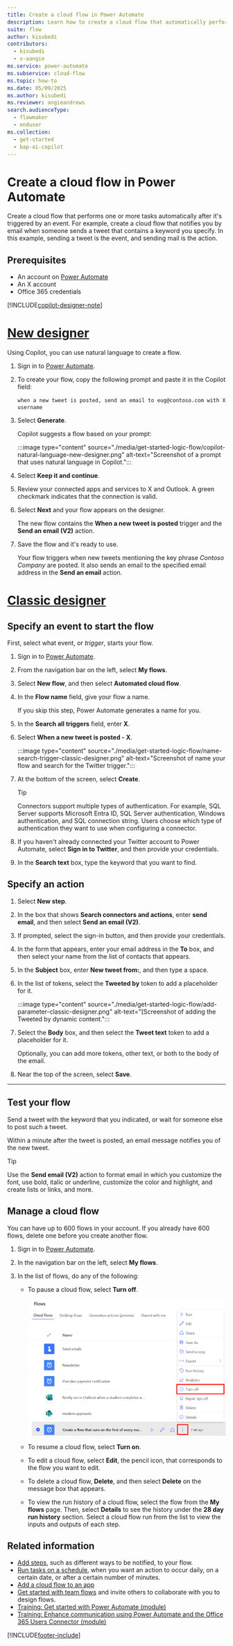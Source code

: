 ```yaml
---
title: Create a cloud flow in Power Automate
description: Learn how to create a cloud flow that automatically performs one or more actions, such as sending email, when events like someone adding a row to a SharePoint list occur.
suite: flow
author: kisubedi
contributors:
  - kisubedi
  - v-aangie
ms.service: power-automate
ms.subservice: cloud-flow
ms.topic: how-to
ms.date: 05/09/2025
ms.author: kisubedi
ms.reviewer: angieandrews
search.audienceType: 
  - flowmaker
  - enduser
ms.collection:
  - get-started
  - bap-ai-copilot
---
```


# Create a cloud flow in Power Automate

Create a cloud flow that performs one or more tasks automatically after it's triggered by an event. For example, create a cloud flow that notifies you by email when someone sends a tweet that contains a keyword you specify. In this example, sending a tweet is the event, and sending mail is the action.

## Prerequisites

- An account on [Power Automate](https://make.powerautomate.com)
- An X account
- Office 365 credentials

[!INCLUDE[copilot-designer-note](./includes/copilot-designer-note.md)]

# [New designer](#tab/new-designer)

Using Copilot, you can use natural language to create a flow.

1. Sign in to [Power Automate](https://make.powerautomate.com).
1. To create your flow, copy the following prompt and paste it in the Copilot field:

    ```copilot-prompt
    when a new tweet is posted, send an email to eug@contoso.com with X username
    ```
1. Select **Generate**.

   Copilot suggests a flow based on your prompt:

   :::image type="content" source="./media/get-started-logic-flow/copilot-natural-language-new-designer.png" alt-text="Screenshot of a prompt that uses natural language in Copilot.":::

1. Select **Keep it and continue**.

1. Review your connected apps and services to X and Outlook. A green checkmark indicates that the connection is valid.
1. Select **Next** and your flow appears on the designer.

   The new flow contains the **When a new tweet is posted** trigger and the **Send an email (V2)** action. 

1. Save the flow and it's ready to use.

   Your flow triggers when new tweets mentioning the key phrase *Contoso Company* are posted. It also sends an email to the specified email address in the **Send an email** action.

# [Classic designer](#tab/classic-designer)

## Specify an event to start the flow

First, select what event, or *trigger*, starts your flow.

1. Sign in to [Power Automate](https://make.powerautomate.com).

1. From the navigation bar on the left, select **My flows**.

1. Select **New flow**, and then select **Automated cloud flow**.

1. In the **Flow name** field, give your flow a name.

    If you skip this step, Power Automate generates a name for you.

1. In the **Search all triggers** field, enter **X**.

1. Select **When a new tweet is posted - X**.

    :::image type="content" source="./media/get-started-logic-flow/name-search-trigger-classic-designer.png" alt-text="Screenshot of name your flow and search for the Twitter trigger.":::

1. At the bottom of the screen, select **Create**.

   > [!TIP]
   > Connectors support multiple types of authentication. For example, SQL Server supports Microsoft Entra ID, SQL Server authentication, Windows authentication, and SQL connection string. Users choose which type of authentication they want to use when configuring a connector.

1. If you haven't already connected your Twitter account to Power Automate, select **Sign in to Twitter**, and then provide your credentials.
1. In the **Search text** box, type the keyword that you want to find.

## Specify an action

1. Select **New step**.

1. In the box that shows **Search connectors and actions**, enter **send email**, and then select **Send an email (V2)**.

1. If prompted, select the sign-in button, and then provide your credentials.
1. In the form that appears, enter your email address in the **To** box, and then select your name from the list of contacts that appears.
1. In the **Subject** box, enter **New tweet from:**, and then type a space.
1. In the list of tokens, select the **Tweeted by** token to add a placeholder for it.

    :::image type="content" source="./media/get-started-logic-flow/add-parameter-classic-designer.png" alt-text="[Screenshot of adding the Tweeted by dynamic content.":::

1. Select the **Body** box, and then select the **Tweet text** token to add a placeholder for it.

   Optionally, you can add more tokens, other text, or both to the body of the email.
1. Near the top of the screen, select **Save**.

---

## Test your flow

Send a tweet with the keyword that you indicated, or wait for someone else to post such a tweet.

Within a minute after the tweet is posted, an email message notifies you of the new tweet.

> [!TIP]
> Use the **Send email (V2)** action to format email in which you customize the font, use bold, italic or underline, customize the color and highlight, and create lists or links, and more.

## Manage a cloud flow

You can have up to 600 flows in your account. If you already have 600 flows, delete one before you create another flow.

1. Sign in to [Power Automate](https://make.powerautomate.com).

1. In the navigation bar on the left, select **My flows**.

1. In the list of flows, do any of the following:

   * To pause a cloud flow, select **Turn off**.

       ![Pause flow.](./media/get-started-logic-flow/pause-flow.png)
   * To resume a cloud flow, select **Turn on**.

   * To edit a cloud flow, select **Edit**, the pencil icon, that corresponds to the flow you want to edit.

   * To delete a cloud flow, **Delete**, and then select **Delete** on the message box that appears.

   * To view the run history of a cloud flow, select the flow from the **My flows** page. Then, select **Details** to see the history under the **28 day run history** section. Select a cloud flow run from the list to view the inputs and outputs of each step.

## Related information

- [Add steps](multi-step-logic-flow.md), such as different ways to be notified, to your flow.
- [Run tasks on a schedule](run-scheduled-tasks.md), when you want an action to occur daily, on a certain date, or after a certain number of minutes.
- [Add a cloud flow to an app](/power-apps/maker/canvas-apps/using-logic-flows)
- [Get started with team flows](create-team-flows.md) and invite others to collaborate with you to design flows.
- [Training: Get started with Power Automate (module)](/training/modules/get-started-flows/)
- [Training: Enhance communication using Power Automate and the Office 365 Users Connector (module)](/training/modules/enhance-communication/)

[!INCLUDE[footer-include](includes/footer-banner.md)]
